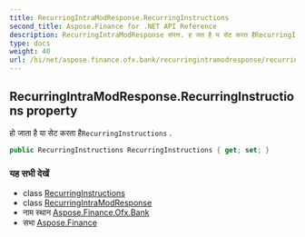 ```yaml
---
title: RecurringIntraModResponse.RecurringInstructions
second_title: Aspose.Finance for .NET API Reference
description: RecurringIntraModResponse संपत्त. ह जत है य सेट करत हैRecurringInstructions .
type: docs
weight: 40
url: /hi/net/aspose.finance.ofx.bank/recurringintramodresponse/recurringinstructions/
---
```

## RecurringIntraModResponse.RecurringInstructions property

हो जाता है या सेट करता है`RecurringInstructions` .

```csharp
public RecurringInstructions RecurringInstructions { get; set; }
```

### यह सभी देखें

* class [RecurringInstructions](../../../aspose.finance.ofx/recurringinstructions/)
* class [RecurringIntraModResponse](../)
* नाम स्थान [Aspose.Finance.Ofx.Bank](../../recurringintramodresponse/)
* सभा [Aspose.Finance](../../../)


